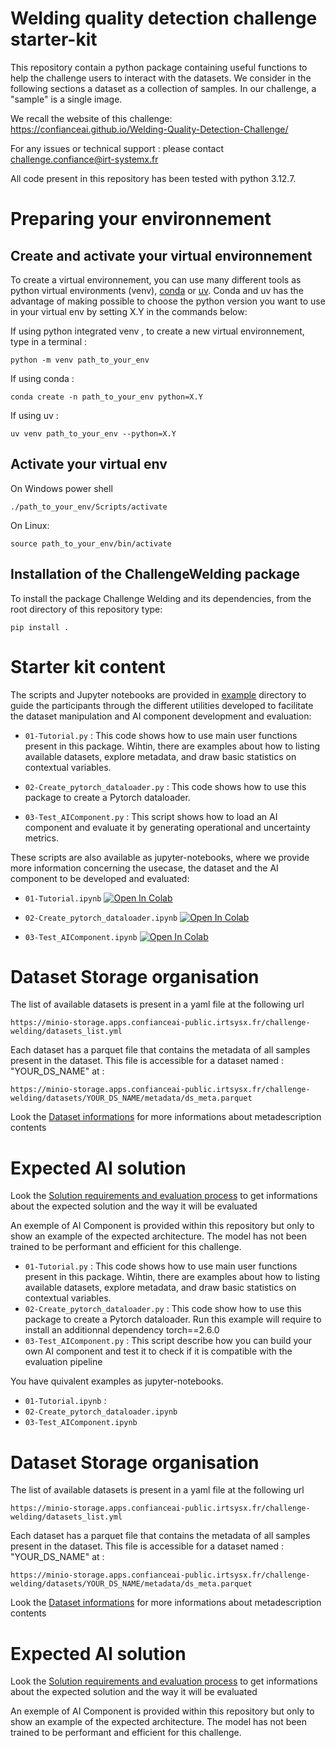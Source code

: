 # Welding quality detection challenge starter-kit

This repository contain a python package containing useful functions to help the challenge users to interact with the datasets.
We consider in the following sections a dataset as a collection of samples. In our challenge, a "sample" is a single image. 

We recall the website of this challenge: https://confianceai.github.io/Welding-Quality-Detection-Challenge/

For any issues or technical support : please contact challenge.confiance@irt-systemx.fr

All code present in this repository has been tested with python 3.12.7.

# Preparing your environnement

## Create and activate your virtual environnement
To create a virtual environnement, you can use many different tools as python virtual environments (venv), [conda](https://docs.conda.io/projects/conda/en/latest/user-guide/install/index.html) or [uv](https://github.com/astral-sh/uv). Conda and uv has the advantage of making possible to choose the python version  you want to use in your virtual env by setting X.Y in the commands below:

If using python integrated venv , to create a new virtual environnement, type in a terminal : 

 ```commandline
 python -m venv path_to_your_env
 ``` 

If using conda : 

```commandline
conda create -n path_to_your_env python=X.Y 
```

If using uv :

```commandline
uv venv path_to_your_env --python=X.Y
```

## Activate your virtual env

On Windows power shell 
```commandline
./path_to_your_env/Scripts/activate
```

On Linux: 
```commandline
source path_to_your_env/bin/activate
```

## Installation of the ChallengeWelding package
To install the package Challenge Welding and its dependencies, from the root directory of this repository type:  
```commandline 
pip install .
```

# Starter kit content
The scripts and Jupyter notebooks are provided in [example](examples) directory to guide the participants through the different utilities developed to facilitate the dataset manipulation and AI component development and evaluation:

- ```01-Tutorial.py``` : This code shows how to use main user functions present in this package. Wihtin, there are examples about how to listing available datasets, explore metadata, and draw basic statistics on contextual variables.

- ```02-Create_pytorch_dataloader.py``` : This code shows how to use this package to create a Pytorch dataloader.

- ```03-Test_AIComponent.py``` : This script shows how to load an AI component and evaluate it by generating operational and uncertainty metrics. 

These scripts are also available as jupyter-notebooks, where we provide more information concerning the usecase, the dataset and the AI component to be developed and evaluated: 

- ```01-Tutorial.ipynb``` [![Open In Colab](https://colab.research.google.com/assets/colab-badge.svg)](https://colab.research.google.com/github/confianceai/Challenge-Welding-Starter-Kit/blob/main/examples/01-Tutorial.ipynb) 

- ```02-Create_pytorch_dataloader.ipynb``` [![Open In Colab](https://colab.research.google.com/assets/colab-badge.svg)](https://colab.research.google.com/github/confianceai/Challenge-Welding-Starter-Kit/blob/main/examples/02-Create_pytorch_dataloader.ipynb) 

- ```03-Test_AIComponent.ipynb``` [![Open In Colab](https://colab.research.google.com/assets/colab-badge.svg)](https://colab.research.google.com/github/confianceai/Challenge-Welding-Starter-Kit/blob/main/examples/03-Test_AIComponent.ipynb) 

# Dataset Storage organisation

The list of available datasets is present in a yaml file at the following url

```https://minio-storage.apps.confianceai-public.irtsysx.fr/challenge-welding/datasets_list.yml```

Each dataset has a parquet file that contains the metadata of all samples present in the dataset.
This file is accessible for a dataset named : "YOUR_DS_NAME" at :  

```https://minio-storage.apps.confianceai-public.irtsysx.fr/challenge-welding/datasets/YOUR_DS_NAME/metadata/ds_meta.parquet```

Look the [Dataset informations](docs/Dataset_description.md) for more informations about metadescription contents

# Expected AI solution

Look the [Solution requirements and evaluation process](docs/Requirements_and_Evaluation_process.md) to get informations about the expected solution and the way it will be evaluated

An exemple of AI Component is provided within this repository but only to show an example of the expected architecture. The model has not been trained to be performant and efficient for this challenge.













- ```01-Tutorial.py``` : This code shows how to use main user functions present in this package. Wihtin, there are examples about how to listing available datasets, explore metadata, and draw basic statistics on contextual variables.
- ```02-Create_pytorch_dataloader.py``` : This code show how to use this package to create a Pytorch dataloader. Run this
example will require to install an additionnal dependency torch==2.6.0
- ```03-Test_AIComponent.py``` : This script describe how you can build your own AI component and test it to check if it is compatible with the evaluation pipeline

You have quivalent examples as jupyter-notebooks.
- ```01-Tutorial.ipynb``` : 
- ```02-Create_pytorch_dataloader.ipynb```
- ```03-Test_AIComponent.ipynb```

# Dataset Storage organisation

The list of available datasets is present in a yaml file at the following url

```https://minio-storage.apps.confianceai-public.irtsysx.fr/challenge-welding/datasets_list.yml```

Each dataset has a parquet file that contains the metadata of all samples present in the dataset.
This file is accessible for a dataset named : "YOUR_DS_NAME" at :  

```https://minio-storage.apps.confianceai-public.irtsysx.fr/challenge-welding/datasets/YOUR_DS_NAME/metadata/ds_meta.parquet```

Look the [Dataset informations](docs/Dataset_description.md) for more informations about metadescription contents

# Expected AI solution

Look the [Solution requirements and evaluation process](docs/Requirements_and_Evaluation_process.md) to get informations about the expected solution and the way it will be evaluated

An exemple of AI Component is provided within this repository but only to show an example of the expected architecture. The model has not been trained to be performant and efficient for this challenge.





